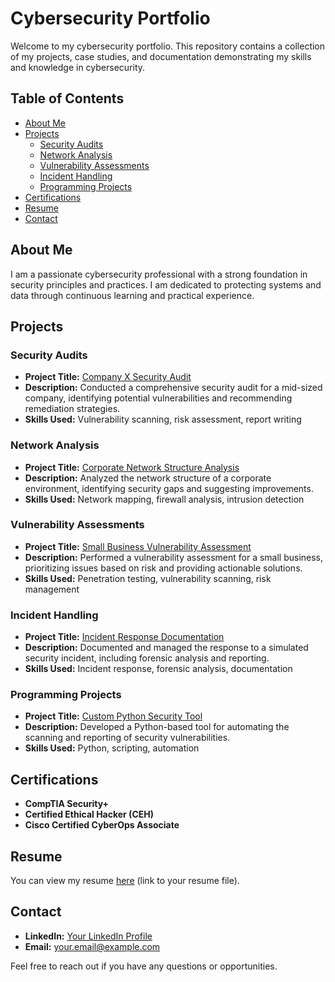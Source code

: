 # Cybersecurity Portfolio

Welcome to my cybersecurity portfolio. This repository contains a collection of my projects, case studies, and documentation demonstrating my skills and knowledge in cybersecurity.

## Table of Contents

- [About Me](#about-me)
- [Projects](#projects)
  - [Security Audits](#security-audits)
  - [Network Analysis](#network-analysis)
  - [Vulnerability Assessments](#vulnerability-assessments)
  - [Incident Handling](#incident-handling)
  - [Programming Projects](#programming-projects)
- [Certifications](#certifications)
- [Resume](#resume)
- [Contact](#contact)

## About Me

I am a passionate cybersecurity professional with a strong foundation in security principles and practices. I am dedicated to protecting systems and data through continuous learning and practical experience.

## Projects

### Security Audits

- **Project Title:** [Company X Security Audit](#)
- **Description:** Conducted a comprehensive security audit for a mid-sized company, identifying potential vulnerabilities and recommending remediation strategies.
- **Skills Used:** Vulnerability scanning, risk assessment, report writing

### Network Analysis

- **Project Title:** [Corporate Network Structure Analysis](#)
- **Description:** Analyzed the network structure of a corporate environment, identifying security gaps and suggesting improvements.
- **Skills Used:** Network mapping, firewall analysis, intrusion detection

### Vulnerability Assessments

- **Project Title:** [Small Business Vulnerability Assessment](#)
- **Description:** Performed a vulnerability assessment for a small business, prioritizing issues based on risk and providing actionable solutions.
- **Skills Used:** Penetration testing, vulnerability scanning, risk management

### Incident Handling

- **Project Title:** [Incident Response Documentation](#)
- **Description:** Documented and managed the response to a simulated security incident, including forensic analysis and reporting.
- **Skills Used:** Incident response, forensic analysis, documentation

### Programming Projects

- **Project Title:** [Custom Python Security Tool](#)
- **Description:** Developed a Python-based tool for automating the scanning and reporting of security vulnerabilities.
- **Skills Used:** Python, scripting, automation

## Certifications

- **CompTIA Security+**
- **Certified Ethical Hacker (CEH)**
- **Cisco Certified CyberOps Associate**

## Resume

You can view my resume [here](#) (link to your resume file).

## Contact

- **LinkedIn:** [Your LinkedIn Profile](#)
- **Email:** [your.email@example.com](mailto:your.email@example.com)

Feel free to reach out if you have any questions or opportunities.
